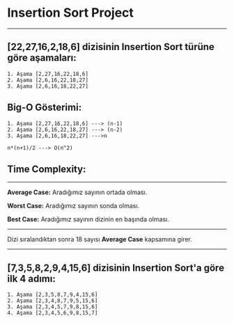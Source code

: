 #  Insertion Sort Project

------

## **[22,27,16,2,18,6]** dizisinin Insertion Sort türüne göre aşamaları:

```
1. Aşama [2,27,16,22,18,6]
2. Aşama [2,6,16,22,18,27]
3. Aşama [2,6,16,18,22,27]
```

## Big-O Gösterimi:

```
1. Aşama [2,27,16,22,18,6] ---> (n-1)
2. Aşama [2,6,16,22,18,27] ---> (n-2)
3. Aşama [2,6,16,18,22,27] --->n

n*(n+1)/2 ---> O(n^2)
```

## Time Complexity:

------

**Average Case:** Aradığımız sayının ortada olması.

**Worst Case:** Aradığımız sayının sonda olması.

**Best Case:** Aradığımız sayının dizinin en başında olması.

------

Dizi sıralandıktan sonra 18 sayısı **Average Case** kapsamına girer.

------

## **[7,3,5,8,2,9,4,15,6**] dizisinin Insertion Sort'a göre ilk 4 adımı:

```
1. Aşama [2,3,5,8,7,9,4,15,6]
2. Aşama [2,3,4,8,7,9,5,15,6]
3. Aşama [2,3,4,5,7,9,8,15,6]
4. Aşama [2,3,4,5,6,9,8,15,7]
```

